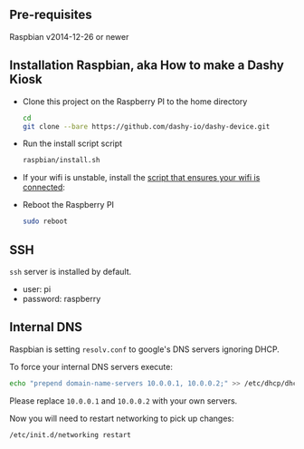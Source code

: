 ## Pre-requisites
Raspbian v2014-12-26 or newer

## Installation Raspbian, aka How to make a Dashy Kiosk

- Clone this project on the Raspberry PI to the home directory

  ```bash
  cd
  git clone --bare https://github.com/dashy-io/dashy-device.git
  ```
  
- Run the install script script 

  ```bash
  raspbian/install.sh
  ```
  
- If your wifi is unstable, install the [script that ensures your wifi is connected](http://rpi.tnet.com/project/scripts/wifi_check):
  

- Reboot the Raspberry PI

  ```bash
  sudo reboot
  ```

## SSH

`ssh` server is installed by default.
- user: pi
- password: raspberry

## Internal DNS

Raspbian is setting `resolv.conf` to google's DNS servers ignoring DHCP.

To force your internal DNS servers execute:

```bash
echo "prepend domain-name-servers 10.0.0.1, 10.0.0.2;" >> /etc/dhcp/dhclient.conf`
```

Please replace `10.0.0.1` and `10.0.0.2` with your own servers.

Now you will need to restart networking to pick up changes:

```bash
/etc/init.d/networking restart
```
